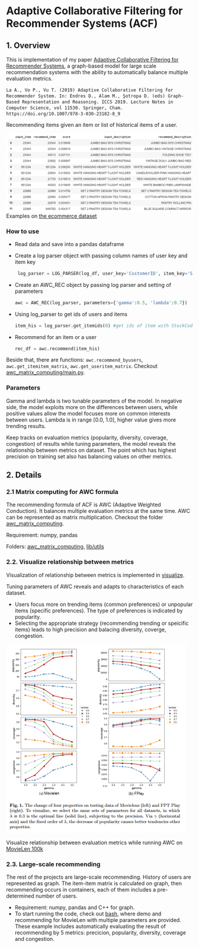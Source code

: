 # Adaptive Collaborative Filtering for Recommender Systems (ACF)

## 1. Overview

This is implementation of my paper [Adaptive Collaborative Filtering for Recommender Systems](https://doi.org/10.1007/978-3-030-23182-8_9), a graph-based model for large scale recommendation systems with the ability to automatically balance multiple evaluation metrics.

    La A., Vo P., Vu T. (2019) Adaptive Collaborative Filtering for Recommender System. In: Endres D., Alam M., Şotropa D. (eds) Graph-Based Representation and Reasoning. ICCS 2019. Lecture Notes in Computer Science, vol 11530. Springer, Cham. https://doi.org/10.1007/978-3-030-23182-8_9

Recommending items given an item or list of historical items of a user.

![demo.png](/images/demo.png) Examples on [the ecommerce dataset](https://www.kaggle.com/carrie1/ecommerce-data)

### How to use

  - Read data and save into a pandas dataframe
  - Create a log parser object with passing column names of user key and item key
  
     ```python
      log_parser = LOG_PARSER(log_df, user_key='CustomerID', item_key='StockCode')
     ```
  
  - Create an AWC_REC object by passing log parser and setting of parameters
  
     ```python
     awc = AWC_REC(log_parser, parameters={'gamma':0.5, 'lambda':0.7})
     ```
      
  - Using log_parser to get ids of users and items 
   
     ```python
     item_his = log_parser.get_itemids(0) #get ids of item with StockCode = 0
     ```
        
  - Recommend for an item or a user
  
     ```python
     rec_df = awc.recommend(item_his)
     ```
     
   Beside that, there are functions: ```awc.recommend_byusers```, ```awc.get_itemitem_matrix```, ```awc.get_useritem_matrix```. Checkout [awc_matrix_computing/main.py](/awc_matrix_computing/main.py). 
        
### Parameters

  Gamma and lambda is two tunable parameters of the model. In negative side, the model exploits more on the differences between users, while positive values allow the model focuses more on common interests between users. Lambda is in range [0.0, 1.0], higher value gives more trending results.
 
 Keep tracks on evaluation metrics (popularity, diversity, coverage, congestion) of results while tuning parameters, the model reveals the relationship between metrics on dataset. The point which has highest precision on training set also has balancing values on other metrics.
  

## 2. Details

### 2.1 Matrix computing for AWC formula

The recommending formula of ACF is AWC (Adaptive Weighted Conduction). It balances multiple evaluation metrics at the same time. AWC can be represented as matrix multiplication. Checkout the folder [awc_matrix_computing](/awc_matrix_computing).

Requirement: numpy, pandas

Folders: [awc_matrix_computing](/awc_matrix_computing), [lib/utils](/lib/utils)

### 2.2. Visualize relationship between metrics

Visualization of relationship between metrics is implemented in [visualize](/visualize).

Tuning parameters of AWC reveals and adapts to characteristics of each dataset. 
+ Users focus more on trending items (common preferences) or unpopular items (specific preferences). The type of preferences is indicated by popularity.
+ Selecting the appropriate strategy (recommending trending or speicific items) leads to high precision and balacing diversity, coverge, congestion.

![visualize/metric_relationship.png](visualize/metric_relationship.png)

Visualize relationship between evaluation metrics while running AWC on [MovieLen 100k](https://grouplens.org/datasets/movielens/100k/)


### 2.3. Large-scale recommending

The rest of the projects are large-scale recommending. History of users are represented as graph. The item-item matrix is calculated on graph, then recommending occurs in containers, each of them includes a pre-determined number of users.  

+ Requirement: numpy, pandas and C++ for graph.
+ To start running the code, check out [bash](/bash), where demo and recommending for MovieLen with multiple parameters are provided. These example includes automatically evaluating the result of recommending by 5 metrics: precicion, popularity, diversity, coverage and congestion.

